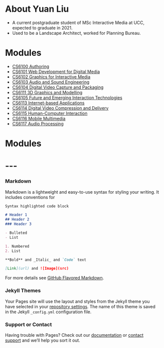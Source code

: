 # About Yuan Liu
- A current postgraduate student of MSc Interactive Media at UCC, expected to graduate in 2021.
- Used to be a Landscape Architect, worked for Planning Bureau.

# Modules 
* [CS6100 Authoring](https://www.ucc.ie/modules/descriptions/CS.html#CS6100)
* [CS6101 Web Development for Digital Media](https://www.ucc.ie/modules/descriptions/page014.html#CS6101)
* [CS6102 Graphics for Interactive Media](https://www.ucc.ie/modules/descriptions/page014.html#CS6102)
* [CS6103 Audio and Sound Engineering](https://www.ucc.ie/modules/descriptions/page014.html#CS6103)
* [CS6104 Digital Video Capture and Packaging](https://www.ucc.ie/modules/descriptions/page014.html#CS6101)
* [CS6111 3D Graphics and Modelling](https://www.ucc.ie/modules/descriptions/page014.html#CS6101)
* [CS6105 Future and Emerging Interaction Technologies](https://www.ucc.ie/modules/descriptions/page014.html#CS6101)
* [CS6113 Internet-based Applications](https://www.ucc.ie/modules/descriptions/page014.html#CS6101)
* [CS6114 Digital Video Compression and Delivery](https://www.ucc.ie/modules/descriptions/page014.html#CS6101)
* [CS6115 Human-Computer Interaction](https://www.ucc.ie/modules/descriptions/page014.html#CS6101)
* [CS6116 Mobile Multimedia](https://www.ucc.ie/modules/descriptions/page014.html#CS6101)
* [CS6117 Audio Processing](https://www.ucc.ie/modules/descriptions/page014.html#CS6101)


# Modules 
# ---


### Markdown

Markdown is a lightweight and easy-to-use syntax for styling your writing. It includes conventions for

```markdown
Syntax highlighted code block

# Header 1
## Header 2
### Header 3

- Bulleted
- List

1. Numbered
2. List

**Bold** and _Italic_ and `Code` text

[Link](url) and ![Image](src)
```

For more details see [GitHub Flavored Markdown](https://guides.github.com/features/mastering-markdown/).

### Jekyll Themes

Your Pages site will use the layout and styles from the Jekyll theme you have selected in your [repository settings](https://github.com/carolyuanliu/MyPage/settings/pages). The name of this theme is saved in the Jekyll `_config.yml` configuration file.

### Support or Contact

Having trouble with Pages? Check out our [documentation](https://docs.github.com/categories/github-pages-basics/) or [contact support](https://support.github.com/contact) and we’ll help you sort it out.

